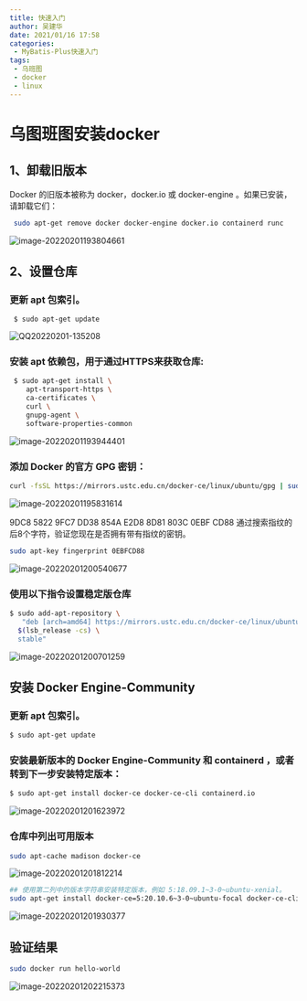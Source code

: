 ```yaml
---
title: 快速入门
author: 吴建华
date: 2021/01/16 17:58
categories:
 - MyBatis-Plus快速入门
tags:
 - 乌班图
 - docker
 - linux
---
```

# 乌图班图安装docker

## 1、卸载旧版本

Docker 的旧版本被称为 docker，docker.io 或 docker-engine 。如果已安装，请卸载它们：

```sh
 sudo apt-get remove docker docker-engine docker.io containerd runc
```

![image-20220201193804661](https://cdn.jsdelivr.net/gh/fhwlnetwork/blos_imgs/img/image-20220201193804661.png)

## 2、设置仓库

### 更新 apt 包索引。

```shell
 $ sudo apt-get update
```

![QQ20220201-135208](https://cdn.jsdelivr.net/gh/fhwlnetwork/blos_imgs/img/QQ20220201-135208.png)

### 安装 apt 依赖包，用于通过HTTPS来获取仓库:

```sh
 $ sudo apt-get install \
    apt-transport-https \
    ca-certificates \
    curl \
    gnupg-agent \
    software-properties-common
```

![image-20220201193944401](https://cdn.jsdelivr.net/gh/fhwlnetwork/blos_imgs/img/image-20220201193944401.png)

### 添加 Docker 的官方 GPG 密钥：

```sh
curl -fsSL https://mirrors.ustc.edu.cn/docker-ce/linux/ubuntu/gpg | sudo apt-key add -
```

![image-20220201195831614](https://cdn.jsdelivr.net/gh/fhwlnetwork/blos_imgs/img/image-20220201195831614.png)

9DC8 5822 9FC7 DD38 854A E2D8 8D81 803C 0EBF CD88 通过搜索指纹的后8个字符，验证您现在是否拥有带有指纹的密钥。

````sh
sudo apt-key fingerprint 0EBFCD88
````

![image-20220201200540677](https://cdn.jsdelivr.net/gh/fhwlnetwork/blos_imgs/img/image-20220201200540677.png)

### 使用以下指令设置稳定版仓库

```sh
$ sudo add-apt-repository \
   "deb [arch=amd64] https://mirrors.ustc.edu.cn/docker-ce/linux/ubuntu/ \
  $(lsb_release -cs) \
  stable"
```

![image-20220201200701259](https://cdn.jsdelivr.net/gh/fhwlnetwork/blos_imgs/img/image-20220201200701259.png)

## 安装 Docker Engine-Community

### 更新 apt 包索引。

```sh
$ sudo apt-get update
```

### 安装最新版本的 Docker Engine-Community 和 containerd ，或者转到下一步安装特定版本：

```sh
$ sudo apt-get install docker-ce docker-ce-cli containerd.io
```

![image-20220201201623972](https://cdn.jsdelivr.net/gh/fhwlnetwork/blos_imgs/img/image-20220201201623972.png)

### 仓库中列出可用版本

````sh
sudo apt-cache madison docker-ce
````

![image-20220201201812214](https://cdn.jsdelivr.net/gh/fhwlnetwork/blos_imgs/img/image-20220201201812214.png)

```sh
## 使用第二列中的版本字符串安装特定版本，例如 5:18.09.1~3-0~ubuntu-xenial。
sudo apt-get install docker-ce=5:20.10.6~3-0~ubuntu-focal docker-ce-cli=5:20.10.6~3-0~ubuntu-focal containerd.io
```

![image-20220201201930377](https://cdn.jsdelivr.net/gh/fhwlnetwork/blos_imgs/img/image-20220201201930377.png)

## 验证结果

```sh
sudo docker run hello-world
```

![image-20220201202215373](https://cdn.jsdelivr.net/gh/fhwlnetwork/blos_imgs/img/image-20220201202215373.png)








